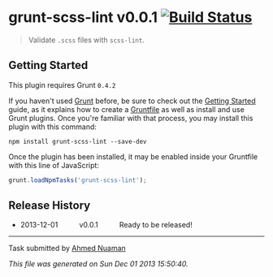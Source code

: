# grunt-scss-lint v0.0.1 [![Build Status](https://travis-ci.org/ahmednuaman/grunt-scss-lint.png?branch=master)](https://travis-ci.org/ahmednuaman/grunt-scss-lint)

> Validate `.scss` files with `scss-lint`.



## Getting Started
This plugin requires Grunt `0.4.2`

If you haven't used [Grunt](http://gruntjs.com/) before, be sure to check out the [Getting Started](http://gruntjs.com/getting-started) guide, as it explains how to create a [Gruntfile](http://gruntjs.com/sample-gruntfile) as well as install and use Grunt plugins. Once you're familiar with that process, you may install this plugin with this command:

```shell
npm install grunt-scss-lint --save-dev
```

Once the plugin has been installed, it may be enabled inside your Gruntfile with this line of JavaScript:

```js
grunt.loadNpmTasks('grunt-scss-lint');
```




## Release History

 * 2013-12-01   v0.0.1   Ready to be released!

---

Task submitted by [Ahmed Nuaman](http://ahmednuaman.com/)

*This file was generated on Sun Dec 01 2013 15:50:40.*
